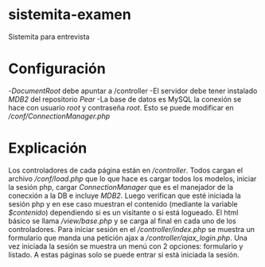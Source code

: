 sistemita-examen
================

Sistemita para entrevista

Configuración
=============
-*DocumentRoot* debe apuntar a /controller
-El servidor debe tener instalado *MDB2* del repositorio _*Pear*_
-La base de datos es MySQL la conexión se hace con usuario _root_ y contraseña _root_. Esto se puede modificar en */conf/ConnectionManager.php*


Explicación
===========
Los controladores de cada página están en */controller*. Todos cargan el archivo */conf/load.php* que lo que hace es cargar todos los modelos, iniciar la sesión php, cargar _ConnectionManager_ que es el manejador de la conecxión a la DB e incluye _*MDB2*_.
Luego verifican que esté iniciada la sesión php y en ese caso muestran el contenido (mediante la variable *$contenido*) dependiendo si es un visitante o si está logueado. El html básico se llama */view/base.php* y se carga al final en cada uno de los controladores.
Para iniciar sesión en el */controller/index.php* se muestra un formulario que manda una petición ajax a */controller/ajax\_login.php*. Una vez iniciada la sesión se muestra un menú con 2 opciones: formulario y listado. A estas páginas solo se puede entrar si está iniciada la sesión.
